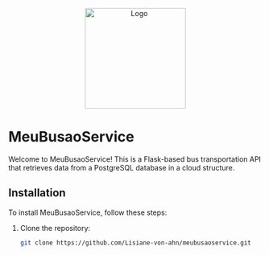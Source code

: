 <p align="center">
  <img src="https://www.meubusao.com/images/ic_launcher2.png" alt="Logo" width="200" height="200">
</p>

# MeuBusaoService

Welcome to MeuBusaoService! This is a Flask-based bus transportation API that retrieves data from a PostgreSQL database in a cloud structure.

## Installation

To install MeuBusaoService, follow these steps:

1. Clone the repository:
   ```sh
   git clone https://github.com/Lisiane-von-ahn/meubusaoservice.git
